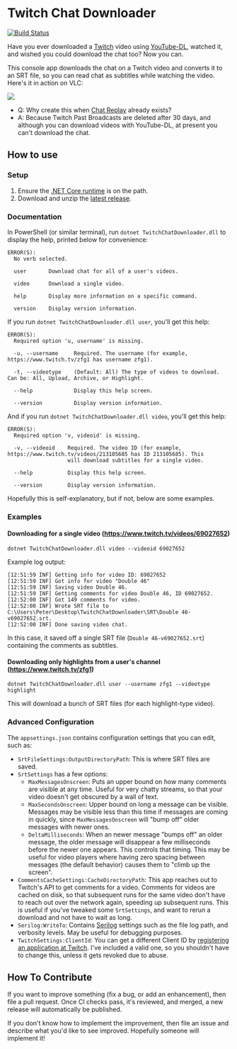 # Twitch Chat Downloader

[![Build Status](https://dev.azure.com/peterrichter128/Twitch-Chat-Downloader/_apis/build/status/DumpsterDoofus.Twitch-Chat-Downloader?branchName=master)](https://dev.azure.com/peterrichter128/Twitch-Chat-Downloader/_build/latest?definitionId=2&branchName=master)

Have you ever downloaded a [Twitch](https://twitch.tv) video using [YouTube-DL](https://github.com/rg3/youtube-dl), watched it, and wished you could download the chat too? Now you can.

This console app downloads the chat on a Twitch video and converts it to an SRT file, so you can read chat as subtitles while watching the video. Here's it in action on VLC:

![](http://i.imgur.com/5thpdc8.jpg)

- Q: Why create this when [Chat Replay](https://help.twitch.tv/customer/portal/articles/2337148-chat-replay-faq) already exists?
 - A: Because Twitch Past Broadcasts are deleted after 30 days, and although you can download videos with YouTube-DL, at present you can't download the chat.

## How to use

### Setup

1. Ensure the [.NET Core runtime](https://dotnet.microsoft.com/download) is on the path.
2. Download and unzip the [latest release](https://github.com/DumpsterDoofus/Twitch-Chat-Downloader/releases).

### Documentation

In PowerShell (or similar terminal), run `dotnet TwitchChatDownloader.dll` to display the help, printed below for convenience:

```
ERROR(S):
  No verb selected.

  user       Download chat for all of a user's videos.

  video      Download a single video.

  help       Display more information on a specific command.

  version    Display version information.
```

If you run `dotnet TwitchChatDownloader.dll user`, you'll get this help:

```
ERROR(S):
  Required option 'u, username' is missing.

  -u, --username     Required. The username (for example, https://www.twitch.tv/zfg1 has username zfg1).

  -t, --videotype    (Default: All) The type of videos to download. Can be: All, Upload, Archive, or Highlight.

  --help             Display this help screen.

  --version          Display version information.
```

And if you run `dotnet TwitchChatDownloader.dll video`, you'll get this help:

```
ERROR(S):
  Required option 'v, videoid' is missing.

  -v, --videoid    Required. The video ID (for example, https://www.twitch.tv/videos/213105685 has ID 213105685). This
                   will download subtitles for a single video.

  --help           Display this help screen.

  --version        Display version information.
```

Hopefully this is self-explanatory, but if not, below are some examples.

### Examples

#### Downloading for a single video (https://www.twitch.tv/videos/69027652)

```
dotnet TwitchChatDownloader.dll video --videoid 69027652
```

Example log output:

```
[12:51:59 INF] Getting info for video ID: 69027652
[12:51:59 INF] Got info for video "Double 46"
[12:51:59 INF] Saving video Double 46.
[12:51:59 INF] Getting comments for video Double 46, ID 69027652.
[12:52:00 INF] Got 149 comments for video.
[12:52:00 INF] Wrote SRT file to C:\Users\Peter\Desktop\TwitchChatDownloader\SRT\Double 46-v69027652.srt.
[12:52:00 INF] Done saving video chat.
```

In this case, it saved off a single SRT file (`Double 46-v69027652.srt`) containing the comments as subtitles.

#### Downloading only highlights from a user's channel (https://www.twitch.tv/zfg1)

```
dotnet TwitchChatDownloader.dll user --username zfg1 --videotype highlight
```

This will download a bunch of SRT files (for each highlight-type video).

### Advanced Configuration

The `appsettings.json` contains configuration settings that you can edit, such as:

- `SrtFileSettings:OutputDirectoryPath`: This is where SRT files are saved.
- `SrtSettings` has a few options:
    - `MaxMessagesOnscreen`: Puts an upper bound on how many comments are visible at any time. Useful for very chatty streams, so that your video doesn't get obscured by a wall of text.
    - `MaxSecondsOnscreen`: Upper bound on long a message can be visible. Messages may be visible less than this time if messages are coming in quickly, since `MaxMessagesOnscreen` will "bump off" older messages with newer ones.
    - `DeltaMilliseconds`: When an newer message "bumps off" an older message, the older message will disappear a few milliseconds before the newer one appears. This controls that timing. This may be useful for video players where having zero spacing between messages (the default behavior) causes them to "climb up the screen".
- `CommentsCacheSettings:CacheDirectoryPath`: This app reaches out to Twitch's API to get comments for a video. Comments for videos are cached on disk, so that subsequent runs for the same video don't have to reach out over the network again, speeding up subsequent runs. This is useful if you've tweaked some `SrtSettings`, and want to rerun a download and not have to wait as long.
- `Serilog:WriteTo`: Contains [Serilog](https://github.com/serilog/serilog-settings-configuration) settings such as the file log path, and verbosity levels. May be useful for debugging purposes.
- `TwitchSettings:ClientId`: You can get a different Client ID by [registering an application at Twitch](https://dev.twitch.tv/docs/authentication/#registration). I've included a valid one, so you shouldn't have to change this, unless it gets revoked due to abuse.

## How To Contribute

If you want to improve something (fix a bug, or add an enhancement), then file a pull request. Once CI checks pass, it's reviewed, and merged, a new release will automatically be published.

If you don't know how to implement the improvement, then file an issue and describe what you'd like to see improved. Hopefully someone will implement it!